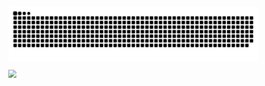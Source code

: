 <picture>
  <source media="(prefers-color-scheme: dark)" srcset="https://raw.githubusercontent.com/Yuichi1001/Yuichi1001/output/github-contribution-grid-snake-dark.svg">
  <source media="(prefers-color-scheme: light)" srcset="https://raw.githubusercontent.com/Yuichi1001/Yuichi1001/output/github-contribution-grid-snake.svg">
  <img alt="github contribution grid snake animation" src="https://raw.githubusercontent.com/Yuichi1001/Yuichi1001/output/github-contribution-grid-snake.svg">
</picture>
<p>
  <a href="https://count.getloli.com/"><img src="https://count.getloli.com/get/@:Yuichi1001"></a>
</p>
